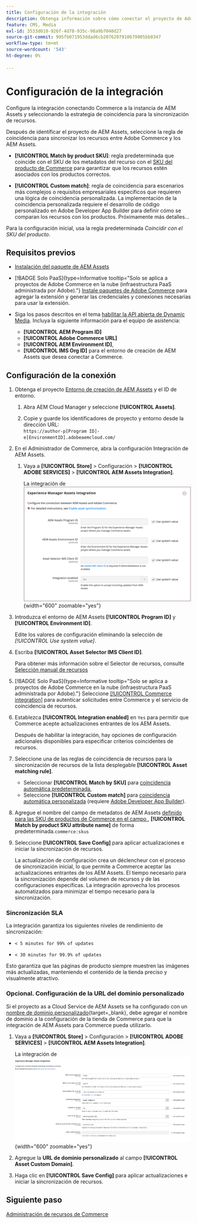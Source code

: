 ```yaml
---
title: Configuración de la integración
description: Obtenga información sobre cómo conectar el proyecto de Adobe Commerce y los proyectos de Experience Manager Assets para habilitar la sincronización de recursos entre estos dos sistemas.
feature: CMS, Media
exl-id: 3533d010-926f-4d78-935c-98a9b7040d27
source-git-commit: 995fb071953ddad6cb2076207910679905bb0347
workflow-type: tm+mt
source-wordcount: '543'
ht-degree: 0%

---
```


# Configuración de la integración

Configure la integración conectando Commerce a la instancia de AEM Assets y seleccionando la estrategia de coincidencia para la sincronización de recursos.

Después de identificar el proyecto de AEM Assets, seleccione la regla de coincidencia para sincronizar los recursos entre Adobe Commerce y los AEM Assets.

* **[!UICONTROL Match by product SKU]**: regla predeterminada que coincide con el SKU de los metadatos del recurso con el [SKU del producto de Commerce](https://experienceleague.adobe.com/es/docs/commerce-operations/implementation-playbook/glossary#sku) para garantizar que los recursos estén asociados con los productos correctos.

* **[!UICONTROL Custom match]**: regla de coincidencia para escenarios más complejos o requisitos empresariales específicos que requieren una lógica de coincidencia personalizada. La implementación de la coincidencia personalizada requiere el desarrollo de código personalizado en Adobe Developer App Builder para definir cómo se comparan los recursos con los productos. Próximamente más detalles...

Para la configuración inicial, usa la regla predeterminada *Coincidir con el SKU del producto*.

## Requisitos previos

* [Instalación del paquete de AEM Assets](configure-aem.md)

* [!BADGE Solo PaaS]{type=Informative tooltip="Solo se aplica a proyectos de Adobe Commerce en la nube (infraestructura PaaS administrada por Adobe)."} [Instale paquetes de Adobe Commerce](configure-commerce.md) para agregar la extensión y generar las credenciales y conexiones necesarias para usar la extensión.

* Siga los pasos descritos en el tema [habilitar la API abierta de Dynamic Media](https://experienceleague.adobe.com/es/docs/experience-manager-cloud-service/content/assets/dynamicmedia/dynamic-media-open-apis/dynamic-media-open-apis-overview#enable-dynamic-media-open-apis). Incluya la siguiente información para el equipo de asistencia:

   * **[!UICONTROL AEM Program ID]**
   * **[!UICONTROL Adobe Commerce URL]**
   * **[!UICONTROL AEM Environment ID]**,
   * **[!UICONTROL IMS Org ID]** para el entorno de creación de AEM Assets que desea conectar a Commerce.

## Configuración de la conexión

1. Obtenga el proyecto [Entorno de creación de AEM Assets](https://experienceleague.adobe.com/es/docs/experience-manager-cloud-service/content/sites/authoring/quick-start) y el ID de entorno.

   1. Abra AEM Cloud Manager y seleccione **[!UICONTROL Assets]**.

   1. Copie y guarde los identificadores de proyecto y entorno desde la dirección URL:<br>`https://author-p[Program ID]-e[EnvironmentID].adobeaemcloud.com/`

1. En el Administrador de Commerce, abra la configuración Integración de AEM Assets.

   1. Vaya a **[!UICONTROL Store]** > Configuración > **[!UICONTROL ADOBE SERVICES]** > **[!UICONTROL AEM Assets Integration]**.

      La integración de ![AEM Assets habilitó la integración](../assets/aem-assets-integration-enable-config.png){width="600" zoomable="yes"}

1. Introduzca el entorno de AEM Assets **[!UICONTROL Program ID]** y **[!UICONTROL Environment ID]**.

   Edite los valores de configuración eliminando la selección de *[!UICONTROL Use system value]*.

1. Escriba **[!UICONTROL Asset Selector IMS Client ID]**.

   Para obtener más información sobre el Selector de recursos, consulte [Selección manual de recursos](../synchronize/asset-selector-integration.md)

1. [!BADGE Solo PaaS]{type=Informative tooltip="Solo se aplica a proyectos de Adobe Commerce en la nube (infraestructura PaaS administrada por Adobe)."} Seleccione [[!UICONTROL Commerce integration]](configure-commerce.md#add-the-integration-to-the-commerce-environment) para autenticar solicitudes entre Commerce y el servicio de coincidencia de recursos.

1. Establezca **[!UICONTROL Integration enabled]** en `Yes` para permitir que Commerce acepte actualizaciones entrantes de los AEM Assets.

   Después de habilitar la integración, hay opciones de configuración adicionales disponibles para especificar criterios coincidentes de recursos.

1. Seleccione una de las reglas de coincidencia de recursos para la sincronización de recursos de la lista desplegable **[!UICONTROL Asset matching rule]**.

   * Seleccionar **[!UICONTROL Match by SKU]** para [coincidencia automática predeterminada](../synchronize/default-match.md),
   * Seleccione **[!UICONTROL Custom match]** para [coincidencia automática personalizada](../synchronize/custom-match.md) (requiere [Adobe Developer App Builder](https://experienceleague.adobe.com/es/docs/commerce-learn/tutorials/adobe-developer-app-builder/introduction-to-app-builder)).

1. Agregue el nombre del campo de metadatos de AEM Assets [definido para las SKU de productos de Commerce en el campo ](configure-aem.md#configure-metadata), **[!UICONTROL Match by product SKU attribute name]** de forma predeterminada.`commerce:skus`

1. Seleccione **[!UICONTROL Save Config]** para aplicar actualizaciones e iniciar la sincronización de recursos.

   La actualización de configuración crea un déclencheur con el proceso de sincronización inicial, lo que permite a Commerce aceptar las actualizaciones entrantes de los AEM Assets. El tiempo necesario para la sincronización depende del volumen de recursos y de las configuraciones específicas. La integración aprovecha los procesos automatizados para minimizar el tiempo necesario para la sincronización.

### Sincronización SLA

La integración garantiza los siguientes niveles de rendimiento de sincronización:

* `< 5 minutes for 99% of updates`

* `< 30 minutes for 99.9% of updates`

Esto garantiza que las páginas de producto siempre muestren las imágenes más actualizadas, manteniendo el contenido de la tienda preciso y visualmente atractivo.

### Opcional. Configuración de la URL del dominio personalizado

Si el proyecto as a Cloud Service de AEM Assets se ha configurado con un [nombre de dominio personalizado](https://experienceleague.adobe.com/es/docs/experience-manager-cloud-service/content/implementing/using-cloud-manager/custom-domain-names/add-custom-domain-name){target=_blank}, debe agregar el nombre de dominio a la configuración de la tienda de Commerce para que la integración de AEM Assets para Commerce pueda utilizarlo.

1. Vaya a **[!UICONTROL Store]** > Configuración > **[!UICONTROL ADOBE SERVICES]** > **[!UICONTROL AEM Assets Integration]**.

   La integración de ![AEM Assets habilitó la integración](../assets/aem-assets-view.png){width="600" zoomable="yes"}

1. Agregue la **URL de dominio personalizado** al campo **[!UICONTROL Asset Custom Domain]**.

1. Haga clic en **[!UICONTROL Save Config]** para aplicar actualizaciones e iniciar la sincronización de recursos.

## Siguiente paso

[Administración de recursos de Commerce](../manage-assets.md)
